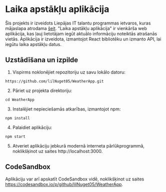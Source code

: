 # Laika apstākļu aplikācija

Šis projekts ir izveidots Liepājas IT talantu programmas ietvaros, kuras mājaslapa atrodama [šeit](https://www.digip.lv/liepajas-talanti). "Laika apstākļu aplikācija" ir vienkārša web aplikācija, kas ļauj lietotājam iegūt aktuālo informāciju noteiktās atrašanās vietās. Aplikācija ir izveidota, izmantojot React bibliotēku un izmanto API, lai iegūtu laika apstākļu datus.

## Uzstādīšana un izpilde

1. Vispirms noklonējiet repozitoriju uz savu lokālo datoru:

```shell
https://github.com/lilNuget05/WeatherApp.git
```

2. Pāriet uz projekta direktoriju:

```shell
cd WeatherApp
```

3. Instalējiet nepieciešamās atkarības, izmantojot npm:

```shell
npm install
```

4. Palaidiet aplikāciju:

```shell
npm start
```

5. Atveriet aplikāciju jebkurā modernā interneta pārlūkprogrammā, noklikšķinot uz saites http://localhost:3000.

## CodeSandbox

Aplikāciju var arī apskatīt CodeSandbox vidē, noklikšķinot uz saites https://codesandbox.io/p/github/lilNuget05/WeatherApp.

